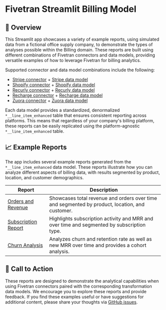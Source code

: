 # Fivetran Streamlit Billing Model

## 📣 Overview
This Streamlit app showcases a variety of example reports, using simulated data from a fictional office supply company, to demonstrate the types of analyses possible within the Billing domain. These reports are built using different combinations of Fivetran connectors and data models, providing versatile examples of how to leverage Fivetran for billing analytics.

Supported connector and data model combinations include the following:

- [Stripe connector](https://fivetran.com/docs/connectors/applications/stripe) + [Stripe data model](https://fivetran.com/docs/transformations/data-models/stripe-data-model/stripe-transform-model)
- [Shopify connector](https://fivetran.com/docs/connectors/applications/shopify) + [Shopify data model](https://fivetran.com/docs/transformations/data-models/shopify-data-model/shopify-transform-model)
- [Recurly connector](https://fivetran.com/docs/connectors/applications/recurly) + [Recurly data model](https://fivetran.com/docs/transformations/data-models/recurly-data-model/recurly-transform-model)
- [Recharge connector](https://fivetran.com/docs/connectors/applications/recharge) + [Recharge data model](https://fivetran.com/docs/transformations/data-models/recharge-data-model/recharge-transform-model)
- [Zuora connector](https://fivetran.com/docs/connectors/applications/zuora) + [Zuora data model](https://fivetran.com/docs/transformations/data-models/zuora-data-model/zuora-transform-model)

Each data model provides a standardized, denormalized `*__line_item_enhanced` table that ensures consistent reporting across platforms. This means that regardless of your company's billing platform, these reports can be easily replicated using the platform-agnostic `*__line_item_enhanced` table.

## 📈 Example Reports
The app includes several example reports generated from the `*__line_item_enhanced` data model. These reports illustrate how you can analyze different aspects of billing data, with results segmented by product, location, and customer demographics.

| **Report** | **Description** |
|----------|-----------------|
| [Orders and Revenue](https://streamlit-fivetran-billing-model.streamlit.app/1_orders_and_revenue) | Showcases total revenue and orders over time and segmented by product, location, and customer. |
| [Subscription Report](https://streamlit-fivetran-billing-model.streamlit.app/2_subscriptions_report) | Highlights subscription activity and MRR and over time and segmented by subscription type. | 
| [Churn Analysis](https://streamlit-fivetran-billing-model.streamlit.app/3_churn_analysis) | Analyzes churn and retention rate as well as new MRR over time and provides a cohort analysis.  | 

## 🎯 Call to Action
These reports are designed to demonstrate the analytical capabilities when using Fivetran connectors paired with the corresponding transformation data models. We encourage you to explore these reports and provide feedback. If you find these examples useful or have suggestions for additional content, please share your thoughts via [GitHub issues](https://github.com/fivetran/streamlit_fivetran_billing_model/issues).
